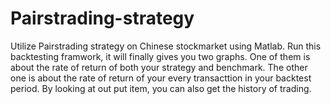 # Pairstrading-strategy
Utilize Pairstrading strategy on Chinese stockmarket using Matlab.
Run this backtesting framwork, it will finally gives you two graphs. One of them is about the rate of return of both your strategy and benchmark. The other one is about the rate of return of your every transacttion in your backtest period.
By looking at out put item, you can also get the history of trading.
